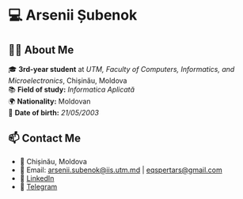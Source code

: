 # 💻 Arsenii Șubenok

## 👨‍💻 About Me

🎓 **3rd-year student** at *UTM, Faculty of Computers, Informatics, and Microelectronics*, Chișinău, Moldova  
📚 **Field of study:** *Informatica Aplicată*  
🌍 **Nationality:** Moldovan  
📅 **Date of birth:** *21/05/2003*  

## 📫 Contact Me

- 📍 Chișinău, Moldova
- 📧 Email: [arsenii.subenok@iis.utm.md](mailto:arsenii.subenok@iis.utm.md) | [eqspertars@gmail.com](mailto:eqspertars@gmail.com)
- 🔗 [LinkedIn](https://www.linkedin.com/in/arsenii-%C8%99ubenok-95b5342a2/)
- 💬 [Telegram](https://t.me/gwertysprob)


